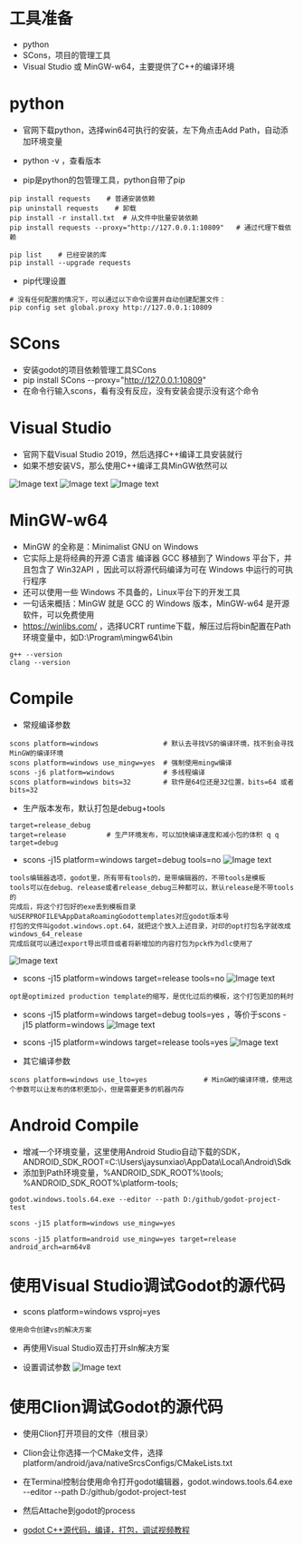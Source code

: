 # 工具准备

- python
- SCons，项目的管理工具
- Visual Studio 或 MinGW-w64，主要提供了C++的编译环境

# python

- 官网下载python，选择win64可执行的安装，左下角点击Add Path，自动添加环境变量
- python -v ，查看版本

- pip是python的包管理工具，python自带了pip

```
pip install requests    # 普通安装依赖
pip uninstall requests    # 卸载
pip install -r install.txt  # 从文件中批量安装依赖
pip install requests --proxy="http://127.0.0.1:10809"   # 通过代理下载依赖

pip list    # 已经安装的库
pip install --upgrade requests
```

- pip代理设置
```
# 没有任何配置的情况下，可以通过以下命令设置并自动创建配置文件：
pip config set global.proxy http://127.0.0.1:10809
```

# SCons

- 安装godot的项目依赖管理工具SCons
- pip install SCons --proxy="http://127.0.0.1:10809"
- 在命令行输入scons，看有没有反应，没有安装会提示没有这个命令

# Visual Studio

- 官网下载Visual Studio 2019，然后选择C++编译工具安装就行
- 如果不想安装VS，那么使用C++编译工具MinGW依然可以

![Image text](image/vs01.JPG)
![Image text](image/vs02.JPG)
![Image text](image/vs03.JPG)

# MinGW-w64

- MinGW 的全称是：Minimalist GNU on Windows
- 它实际上是将经典的开源 C语言 编译器 GCC 移植到了 Windows 平台下，并且包含了 Win32API ，因此可以将源代码编译为可在 Windows 中运行的可执行程序
- 还可以使用一些 Windows 不具备的，Linux平台下的开发工具
- 一句话来概括：MinGW 就是 GCC 的 Windows 版本，MinGW-w64 是开源软件，可以免费使用
- https://winlibs.com/ ，选择UCRT runtime下载，解压过后将bin配置在Path环境变量中，如D:\Program\mingw64\bin

```
g++ --version
clang --version
```

# Compile

- 常规编译参数

```
scons platform=windows                # 默认去寻找VS的编译环境，找不到会寻找MinGW的编译环境
scons platform=windows use_mingw=yes  # 强制使用mingw编译
scons -j6 platform=windows            # 多线程编译
scons platform=windows bits=32        # 软件是64位还是32位置，bits=64 或者 bits=32
```

- 生产版本发布，默认打包是debug+tools

```
target=release_debug
target=release          # 生产环境发布，可以加快编译速度和减小包的体积 q q
target=debug
```

- scons -j15 platform=windows target=debug tools=no
  ![Image text](image/vs05.JPG)

```
tools编辑器选项，godot里，所有带有tools的，是带编辑器的，不带tools是模板
tools可以在debug、release或者release_debug三种都可以，默认release是不带tools的
完成后，将这个打包好的exe丢到模板目录
%USERPROFILE%AppDataRoamingGodottemplates对应godot版本号
打包的文件叫godot.windows.opt.64，就把这个放入上述目录，对印的opt打包名字就改成windows_64_release
完成后就可以通过export导出项目或者将新增加的内容打包为pck作为dlc使用了
```

![Image text](image/vs09.JPG)

- scons -j15 platform=windows target=release tools=no
  ![Image text](image/vs06.JPG)

```
opt是optimized production template的缩写，是优化过后的模板，这个打包更加的耗时
```

- scons -j15 platform=windows target=debug tools=yes ，等价于scons -j15 platform=windows
  ![Image text](image/vs07.JPG)


- scons -j15 platform=windows target=release tools=yes
  ![Image text](image/vs08.JPG)


- 其它编译参数

```
scons platform=windows use_lto=yes              # MinGW的编译环境，使用这个参数可以让发布的体积更加小，但是需要更多的机器内存
```

# Android Compile

- 增减一个环境变量，这里使用Android Studio自动下载的SDK，ANDROID_SDK_ROOT=C:\Users\jaysunxiao\AppData\Local\Android\Sdk
- 添加到Path环境变量，%ANDROID_SDK_ROOT%\tools; %ANDROID_SDK_ROOT%\platform-tools;

```
godot.windows.tools.64.exe --editor --path D:/github/godot-project-test

scons -j15 platform=windows use_mingw=yes

scons -j15 platform=android use_mingw=yes target=release android_arch=arm64v8
```

# 使用Visual Studio调试Godot的源代码

- scons platform=windows vsproj=yes

```
使用命令创建vs的解决方案
```

- 再使用Visual Studio双击打开sln解决方案

- 设置调试参数
  ![Image text](image/vs12.JPG)

# 使用Clion调试Godot的源代码

- 使用Clion打开项目的文件（根目录）
- Clion会让你选择一个CMake文件，选择platform/android/java/nativeSrcsConfigs/CMakeLists.txt
- 在Terminal控制台使用命令打开godot编辑器，godot.windows.tools.64.exe --editor --path D:/github/godot-project-test
- 然后Attache到godot的process

- [godot C++源代码，编译，打包，调试视频教程](https://www.bilibili.com/video/BV1cU4y1o7ye/)
